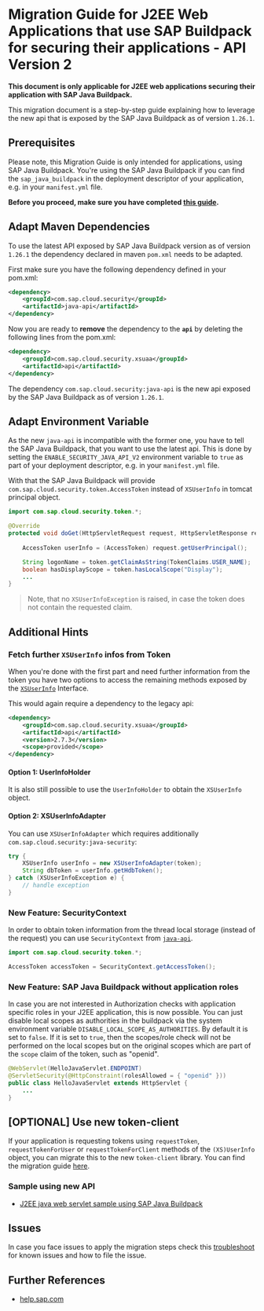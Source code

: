 # Migration Guide for J2EE Web Applications that use SAP Buildpack for securing their applications - API Version 2


**This document is only applicable for J2EE web applications securing their application with SAP Java Buildpack.** 

This migration document is a step-by-step guide explaining how to leverage the new api that is exposed by the SAP Java Buildpack as of version `1.26.1`.

## Prerequisites

Please note, this Migration Guide is only intended for applications, using SAP Java Buildpack. You're using the SAP Java Buildpack if you can find the `sap_java_buildpack` in the deployment descriptor of your application, e.g. in your `manifest.yml` file.

**Before you proceed, make sure you have completed [this guide](Migration_SAPJavaBuildpackProjects.md).**

## Adapt Maven Dependencies <a name="maven"></a>
To use the latest API exposed by SAP Java Buildpack version as of version `1.26.1` the dependency declared in maven `pom.xml` needs to be adapted.

First make sure you have the following dependency defined in your pom.xml:
```xml
<dependency>
    <groupId>com.sap.cloud.security</groupId>
    <artifactId>java-api</artifactId>
</dependency>
```

Now you are ready to **remove** the dependency to the **`api`** by deleting the following lines from the pom.xml:
```xml
<dependency>
    <groupId>com.sap.cloud.security.xsuaa</groupId>
    <artifactId>api</artifactId>
</dependency>
```
The dependency `com.sap.cloud.security:java-api` is the new api exposed by the SAP Java Buildpack as of version `1.26.1`.

## Adapt Environment Variable
As the new `java-api` is incompatible with the former one, you have to tell the SAP Java Buildpack, that you want to use the latest api. This is done by setting the `ENABLE_SECURITY_JAVA_API_V2` environment variable to `true` as part of your deployment descriptor, e.g. in your `manifest.yml` file.

With that the SAP Java Buildpack will provide `com.sap.cloud.security.token.AccessToken` instead of `XSUserInfo` in tomcat principal object. 

```java
import com.sap.cloud.security.token.*;

@Override
protected void doGet(HttpServletRequest request, HttpServletResponse response) throws IOException {
	
    AccessToken userInfo = (AccessToken) request.getUserPrincipal();

    String logonName = token.getClaimAsString(TokenClaims.USER_NAME);
    boolean hasDisplayScope = token.hasLocalScope("Display");
    ...
}
```
> Note, that no `XSUserInfoException` is raised, in case the token does not contain the requested claim.

## Additional Hints

### Fetch further `XSUserInfo` infos from Token
When you're done with the first part and need further information from the token you have two options to access the remaining methods exposed by the [`XSUserInfo`](/api/src/main/java/com/sap/xsa/security/container/XSUserInfo.java) Interface.

This would again require a dependency to the legacy api:
```xml
<dependency>
    <groupId>com.sap.cloud.security.xsuaa</groupId>
    <artifactId>api</artifactId>
    <version>2.7.3</version>
    <scope>provided</scope>
</dependency>
```

#### Option 1: UserInfoHolder
It is also still possible to use the `UserInfoHolder` to obtain the `XSUserInfo` object.

#### Option 2: XSUserInfoAdapter
You can use `XSUserInfoAdapter` which requires additionally `com.sap.cloud.security:java-security`:
```java
try {
	XSUserInfo userInfo = new XSUserInfoAdapter(token);
	String dbToken = userInfo.getHdbToken();
} catch (XSUserInfoException e) {
	// handle exception
}
```

### New Feature: SecurityContext <a name="security-context"></a>
In order to obtain token information from the thread local storage (instead of the request) you can use `SecurityContext` from [`java-api`](#maven).

```java
import com.sap.cloud.security.token.*;

AccessToken accessToken = SecurityContext.getAccessToken();
```

### New Feature: SAP Java Buildpack without application roles
In case you are not interested in Authorization checks with application specific roles in your J2EE application, this is now possible. You can just disable local scopes as authorities in the buildpack via the system environment variable `DISABLE_LOCAL_SCOPE_AS_AUTHORITIES`. By default it is set to `false`. If it is set to `true`, then the scopes/role check will not be performed on the local scopes but on the original scopes which are part of the `scope` claim of the token, such as "openid".

```java
@WebServlet(HelloJavaServlet.ENDPOINT)
@ServletSecurity(@HttpConstraint(rolesAllowed = { "openid" }))
public class HelloJavaServlet extends HttpServlet {
    ...
}
```

## [OPTIONAL] Use new token-client
If your application is requesting tokens using `requestToken`, `requestTokenForUser` or `requestTokenForClient` methods of the `(XS)UserInfo` object, you can migrate this to the new `token-client` library. You can find the migration guide [here](/token-client/Migration_XSUserInfoRequestToken.md).

### Sample using new API
- [J2EE java web servlet sample using SAP Java Buildpack](https://github.com/SAP/cloud-security-xsuaa-integration/tree/master/samples/sap-java-buildpack-api-usage)

## Issues
In case you face issues to apply the migration steps check this [troubleshoot](README.md#troubleshoot) for known issues and how to file the issue.

## Further References
- [help.sap.com](https://help.sap.com/viewer/65de2977205c403bbc107264b8eccf4b/Cloud/en-US/ead7ee64f96f4c42bacbf0ae23d4135b.html)


